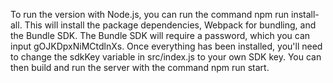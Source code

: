 To run the version with Node.js, you can run the command npm run install-all​. This will install the package dependencies, Webpack for bundling, and the Bundle SDK. The Bundle SDK will require a password, which you can input gOJKDpxNiMCtdlnXs​. Once everything has been installed, you'll need to change the sdkKey variable in src/index.js to your own SDK key. You can then build and run the server with the command npm run start​.